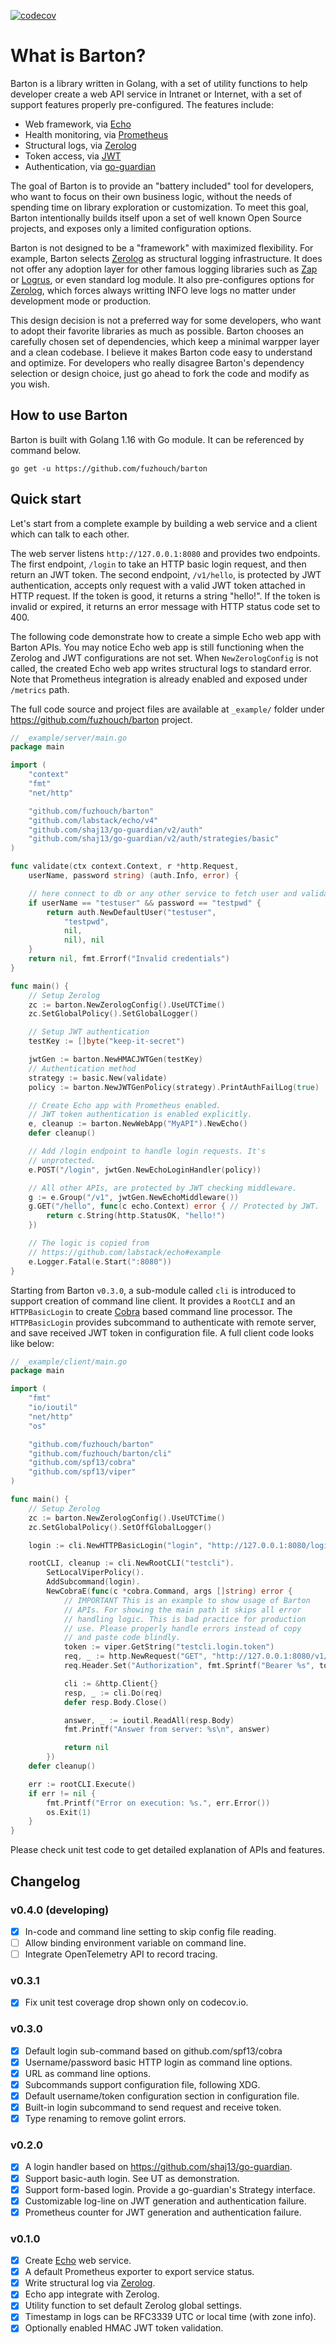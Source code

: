 [![codecov](https://codecov.io/gh/fuzhouch/barton/branch/main/graph/badge.svg?token=Z6F4LP1L1O)](https://codecov.io/gh/fuzhouch/barton)

# What is Barton?

Barton is a library written in Golang, with a set of utility functions
to help developer create a web API service in Intranet or Internet,
with a set of support features properly pre-configured. The features
include:

* Web framework, via [Echo](https://github.com/labstack/echo)
* Health monitoring, via [Prometheus](https://prometheus.io)
* Structural logs, via [Zerolog](https://github.com/rs/zerolog)
* Token access, via [JWT](https://jwt.io)
* Authentication, via [go-guardian](https://github.com/shaj13/go-guardian)

The goal of Barton is to provide an "battery included" tool for developers,
who want to focus on their own business logic, without the needs of
spending time on library exploration or customization. To meet this
goal, Barton intentionally builds itself upon a set of well known Open
Source projects, and exposes only a limited configuration options.

Barton is not designed to be a "framework" with maximized flexibility.
For example, Barton selects [Zerolog](https://github.com/rs/zerolog) as
structural logging infrastructure. It does not offer any adoption layer
for other famous logging libraries such as
[Zap](https://github.com/uber-go/zap) or
[Logrus](https://github.com/sirupsen/logrus), or even standard log
module. It also pre-configures options for
[Zerolog](https://github.com/rs/zerolog), which forces always writting
INFO leve logs no matter under development mode or production.

This design decision is not a preferred way for some developers, who
want to adopt their favorite libraries as much as possible. Barton
chooses an carefully chosen set of dependencies, which keep a minimal
warpper layer and a clean codebase. I believe it makes Barton code easy
to understand and optimize. For developers who really disagree Barton's
dependency selection or design choice, just go ahead to fork the code
and modify as you wish.

## How to use Barton

Barton is built with Golang 1.16 with Go module. It can be referenced
by command below.

```
go get -u https://github.com/fuzhouch/barton
```

## Quick start

Let's start from a complete example by building a web service and a
client which can talk to each other.

The web server listens ``http://127.0.0.1:8080`` and provides two
endpoints. The first endpoint, ``/login`` to take an HTTP basic login
request, and then return an JWT token. The second endpoint,
``/v1/hello``, is protected by JWT authentication, accepts only request
with a valid JWT token attached in HTTP request. If the token is good,
it returns a string "hello!". If the token is invalid or expired, it
returns an error message with HTTP status code set to 400.

The following code demonstrate how to create a simple Echo web app with
Barton APIs. You may notice Echo web app is still functioning when
the Zerolog and JWT configurations are not set. When
``NewZerologConfig`` is not called, the created Echo web app writes
structural logs to standard error. Note that Prometheus
integration is already enabled and exposed under ``/metrics`` path.

The full code source and project files are available at ``_example/``
folder under https://github.com/fuzhouch/barton project.

```go
// _example/server/main.go
package main

import (
	"context"
	"fmt"
	"net/http"

	"github.com/fuzhouch/barton"
	"github.com/labstack/echo/v4"
	"github.com/shaj13/go-guardian/v2/auth"
	"github.com/shaj13/go-guardian/v2/auth/strategies/basic"
)

func validate(ctx context.Context, r *http.Request,
	userName, password string) (auth.Info, error) {

	// here connect to db or any other service to fetch user and validate it.
	if userName == "testuser" && password == "testpwd" {
		return auth.NewDefaultUser("testuser",
			"testpwd",
			nil,
			nil), nil
	}
	return nil, fmt.Errorf("Invalid credentials")
}

func main() {
	// Setup Zerolog
	zc := barton.NewZerologConfig().UseUTCTime()
	zc.SetGlobalPolicy().SetGlobalLogger()

	// Setup JWT authentication
	testKey := []byte("keep-it-secret")

	jwtGen := barton.NewHMACJWTGen(testKey)
	// Authentication method
	strategy := basic.New(validate)
	policy := barton.NewJWTGenPolicy(strategy).PrintAuthFailLog(true)

	// Create Echo app with Prometheus enabled.
	// JWT token authentication is enabled explicitly.
	e, cleanup := barton.NewWebApp("MyAPI").NewEcho()
	defer cleanup()

	// Add /login endpoint to handle login requests. It's
	// unprotected.
	e.POST("/login", jwtGen.NewEchoLoginHandler(policy))

	// All other APIs, are protected by JWT checking middleware.
	g := e.Group("/v1", jwtGen.NewEchoMiddleware())
	g.GET("/hello", func(c echo.Context) error { // Protected by JWT.
		return c.String(http.StatusOK, "hello!")
	})

	// The logic is copied from
	// https://github.com/labstack/echo#example
	e.Logger.Fatal(e.Start(":8080"))
}
```

Starting from Barton ``v0.3.0``, a sub-module called ``cli`` is
introduced to support creation of command line client. It provides a
``RootCLI`` and an ``HTTPBasicLogin`` to create
[Cobra](https://github.com/spf13/cobra) based command line processor.
The ``HTTPBasicLogin`` provides subcommand to authenticate with remote
server, and save received JWT token in configuration file. A full client
code looks like below:

```go
// _example/client/main.go
package main

import (
	"fmt"
	"io/ioutil"
	"net/http"
	"os"

	"github.com/fuzhouch/barton"
	"github.com/fuzhouch/barton/cli"
	"github.com/spf13/cobra"
	"github.com/spf13/viper"
)

func main() {
	// Setup Zerolog
	zc := barton.NewZerologConfig().UseUTCTime()
	zc.SetGlobalPolicy().SetOffGlobalLogger()

	login := cli.NewHTTPBasicLogin("login", "http://127.0.0.1:8080/login")

	rootCLI, cleanup := cli.NewRootCLI("testcli").
		SetLocalViperPolicy().
		AddSubcommand(login).
		NewCobraE(func(c *cobra.Command, args []string) error {
			// IMPORTANT This is an example to show usage of Barton
			// APIs. For showing the main path it skips all error
			// handling logic. This is bad practice for production
			// use. Please properly handle errors instead of copy
			// and paste code blindly.
			token := viper.GetString("testcli.login.token")
			req, _ := http.NewRequest("GET", "http://127.0.0.1:8080/v1/hello", nil)
			req.Header.Set("Authorization", fmt.Sprintf("Bearer %s", token))

			cli := &http.Client{}
			resp, _ := cli.Do(req)
			defer resp.Body.Close()

			answer, _ := ioutil.ReadAll(resp.Body)
			fmt.Printf("Answer from server: %s\n", answer)

			return nil
		})
	defer cleanup()

	err := rootCLI.Execute()
	if err != nil {
		fmt.Printf("Error on execution: %s.", err.Error())
		os.Exit(1)
	}
}
```

Please check unit test code to get detailed explanation of APIs and
features.

## Changelog

### v0.4.0 (developing)

* [X] In-code and command line setting to skip config file reading.
* [ ] Allow binding environment variable on command line.
* [ ] Integrate OpenTelemetry API to record tracing.

### v0.3.1

* [X] Fix unit test coverage drop shown only on codecov.io.

### v0.3.0

* [X] Default login sub-command based on github.com/spf13/cobra
* [X] Username/password basic HTTP login as command line options.
* [X] URL as command line options.
* [X] Subcommands support configuration file, following XDG.
* [X] Default username/token configuration section in configuration file.
* [X] Built-in login subcommand to send request and receive token.
* [X] Type renaming to remove golint errors.

### v0.2.0

* [X] A login handler based on https://github.com/shaj13/go-guardian.
* [X] Support basic-auth login. See UT as demonstration.
* [X] Support form-based login. Provide a go-guardian's Strategy interface.
* [X] Customizable log-line on JWT generation and authentication failure.
* [X] Prometheus counter for JWT generation and authentication failure.

### v0.1.0

* [X] Create [Echo](https://github.com/labstack/echo) web service.
* [X] A default Prometheus exporter to export service status.
* [X] Write structural log via [Zerolog](https://github.com/rs/zerolog).
* [X] Echo app integrate with Zerolog.
* [X] Utility function to set default Zerolog global settings.
* [X] Timestamp in logs can be RFC3339 UTC or local time (with zone info).
* [X] Optionally enabled HMAC JWT token validation.
